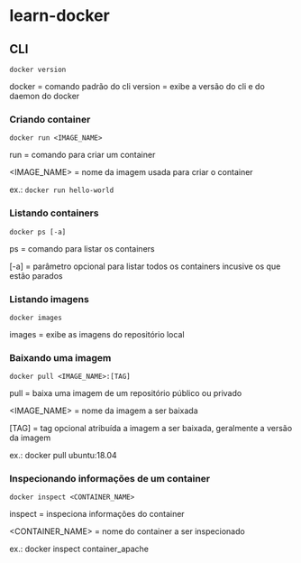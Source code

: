 # learn-docker

## CLI
`docker version`

docker = comando padrão do cli
version = exibe a versão do cli e do daemon do docker

### Criando container
`docker run <IMAGE_NAME>`

run = comando para criar um container

<IMAGE_NAME> = nome da imagem usada para criar o container

ex.: `docker run hello-world`

### Listando containers
`docker ps [-a]`

ps = comando para listar os containers

[-a] = parâmetro opcional para listar todos os containers incusive os que estão parados

### Listando imagens
`docker images`

images = exibe as imagens do repositório local

### Baixando uma imagem
`docker pull <IMAGE_NAME>:[TAG]`

pull = baixa uma imagem de um repositório público ou privado

<IMAGE_NAME> = nome da imagem a ser baixada

[TAG] = tag opcional atribuída a imagem a ser baixada, geralmente a versão da imagem

ex.: docker pull ubuntu:18.04

### Inspecionando informações de um container
`docker inspect <CONTAINER_NAME>`

inspect = inspeciona informações do container

<CONTAINER_NAME> = nome do container a ser inspecionado

ex.: docker inspect container_apache
